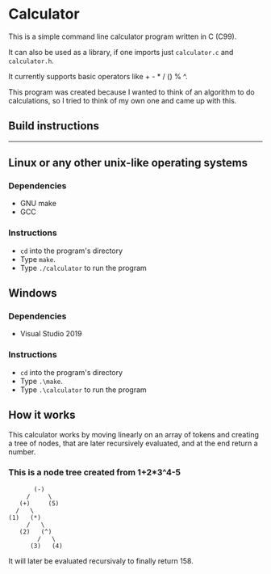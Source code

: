 # Calculator
This is a simple command line calculator program written in C (C99).

It can also be used as a library, if one imports just `calculator.c` and `calculator.h`.

It currently supports basic operators like + - * / () % ^.

This program was created because I wanted to think of an algorithm to do calculations, so I tried to think of my own one and came up with this.

## Build instructions
---
## Linux or any other unix-like operating systems
### Dependencies
* GNU make
* GCC
### Instructions
* `cd` into the program's directory
* Type `make`.
* Type `./calculator` to run the program

## Windows
### Dependencies
* Visual Studio 2019
### Instructions
* `cd` into the program's directory
* Type `.\make`.
* Type `.\calculator` to run the program

## How it works
This calculator works by moving linearly on an array of tokens and creating a tree of nodes, that are later recursively evaluated, and at the end return a number.

### This is a node tree created from 1+2*3^4-5
```
       (-)
     /     \
   (+)     (5)
  /   \
(1)   (*)
     /   \
   (2)   (^)
        /   \
      (3)   (4)
```
It will later be evaluated recursivaly to finally return 158.
